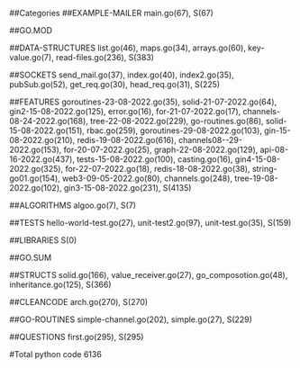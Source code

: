##Categories
##EXAMPLE-MAILER
main.go(67), S(67)

##GO.MOD

##DATA-STRUCTURES
list.go(46), maps.go(34), arrays.go(60), key-value.go(7), read-files.go(236), S(383)

##SOCKETS
send_mail.go(37), index.go(40), index2.go(35), pubSub.go(52), get_req.go(30), head_req.go(31), S(225)

##FEATURES
goroutines-23-08-2022.go(35), solid-21-07-2022.go(64), gin2-15-08-2022.go(125), error.go(16), for-21-07-2022.go(17), channels-08-24-2022.go(168), tree-22-08-2022.go(229), go-routines.go(86), solid-15-08-2022.go(151), rbac.go(259), goroutines-29-08-2022.go(103), gin-15-08-2022.go(210), redis-19-08-2022.go(616), channels08--29-2022.go(153), for-20-07-2022.go(25), graph-22-08-2022.go(129), api-08-16-2022.go(437), tests-15-08-2022.go(100), casting.go(16), gin4-15-08-2022.go(325), for-22-07-2022.go(18), redis-18-08-2022.go(38), string-go01.go(154), web3-09-05-2022.go(80), channels.go(248), tree-19-08-2022.go(102), gin3-15-08-2022.go(231), S(4135)

##ALGORITHMS
algoo.go(7), S(7)

##TESTS
hello-world-test.go(27), unit-test2.go(97), unit-test.go(35), S(159)

##LIBRARIES
S(0)

##GO.SUM

##STRUCTS
solid.go(166), value_receiver.go(27), go_composotion.go(48), inheritance.go(125), S(366)

##CLEANCODE
arch.go(270), S(270)

##GO-ROUTINES
simple-channel.go(202), simple.go(27), S(229)

##QUESTIONS
first.go(295), S(295)

#Total python code 
6136